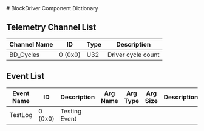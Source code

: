 <title>BlockDriver Component Dictionary</title>
# BlockDriver Component Dictionary


## Telemetry Channel List

|Channel Name|ID|Type|Description|
|---|---|---|---|
|BD_Cycles|0 (0x0)|U32|Driver cycle count|

## Event List

|Event Name|ID|Description|Arg Name|Arg Type|Arg Size|Description
|---|---|---|---|---|---|---|
|TestLog|0 (0x0)|Testing Event| | | | |
